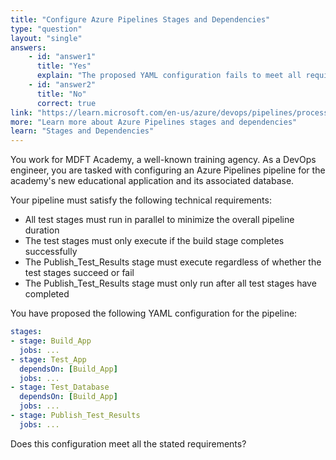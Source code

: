 ```yaml
---
title: "Configure Azure Pipelines Stages and Dependencies"
type: "question"
layout: "single"
answers:
    - id: "answer1"
      title: "Yes"
      explain: "The proposed YAML configuration fails to meet all requirements. The default condition for stages is 'succeeded()', meaning Publish_Test_Results would only run if previous stages succeeded, not when they fail. The 'condition: succeeded() || failed()' directive is needed to ensure it always runs. Also, the Publish_Test_Results stage has no dependencies defined, which means it would run immediately when the pipeline is triggered, not after the test stages complete as required. The 'dependsOn: [Test_App, Test_Database]' directive is needed to ensure the stage runs after all tests have completed."
    - id: "answer2"
      title: "No"
      correct: true
link: "https://learn.microsoft.com/en-us/azure/devops/pipelines/process/stages"
more: "Learn more about Azure Pipelines stages and dependencies"
learn: "Stages and Dependencies"
---
```


You work for MDFT Academy, a well-known training agency. As a DevOps engineer, you are tasked with configuring an Azure Pipelines pipeline for the academy's new educational application and its associated database.

Your pipeline must satisfy the following technical requirements:

* All test stages must run in parallel to minimize the overall pipeline duration
* The test stages must only execute if the build stage completes successfully
* The Publish_Test_Results stage must execute regardless of whether the test stages succeed or fail
* The Publish_Test_Results stage must only run after all test stages have completed

You have proposed the following YAML configuration for the pipeline:

```yaml
stages:
- stage: Build_App
  jobs: ...
- stage: Test_App
  dependsOn: [Build_App]
  jobs: ...
- stage: Test_Database
  dependsOn: [Build_App]
  jobs: ...
- stage: Publish_Test_Results
  jobs: ...
```

Does this configuration meet all the stated requirements?
